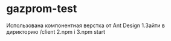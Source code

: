 # gazprom-test
Использована компонентная верстка от Ant Design
1.Зайти в дирикторию /client
2.npm i
3.npm start
